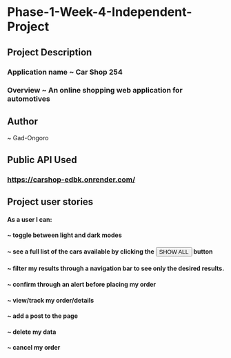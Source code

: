# Phase-1-Week-4-Independent-Project

## Project Description
### Application name ~ Car Shop 254
### Overview ~ An online shopping web application for automotives

## Author
~ Gad-Ongoro

## Public API Used
### https://carshop-edbk.onrender.com/

## Project user stories 
#### As a user I can: 
#### ~ toggle between light and dark modes
#### ~ see a full list of the cars available by clicking the <button> SHOW ALL </button> button
#### ~ filter my results through a navigation bar to see only the desired results.
#### ~ confirm through an alert before placing my order
#### ~ view/track my order/details
#### ~ add a post to the page
#### ~ delete my data
#### ~ cancel my order